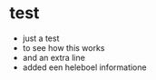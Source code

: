# test
* just a test
* to see how this works
* and an extra line
* added een heleboel informatione

